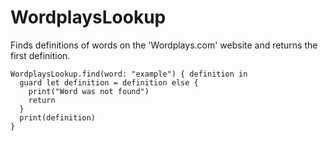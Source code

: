 # WordplaysLookup

Finds definitions of words on the 'Wordplays.com' website and returns the first definition.

```
WordplaysLookup.find(word: "example") { definition in
  guard let definition = definition else {
    print("Word was not found")
    return
  }
  print(definition)
}
```
